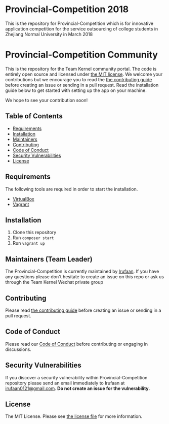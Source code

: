 
# Provincial-Competition 2018
This is the repository for Provincial-Competition which is for innovative application competition for the service outsourcing of college students in Zhejiang Normal University in March 2018


# Provincial-Competition Community

This is the repository for the Team Kernel community portal. The code is entirely open source and licensed under [the MIT license](LICENSE). We welcome your contributions but we encourage you to read the [the contributing guide](contributing.md) before creating an issue or sending in a pull request. Read the installation guide below to get started with setting up the app on your machine.

We hope to see your contribution soon!

## Table of Contents

- [Requirements](#requirements)
- [Installation](#installation)
- [Maintainers](#maintainers)
- [Contributing](#contributing)
- [Code of Conduct](#code-of-conduct)
- [Security Vulnerabilities](#security-vulnerabilities)
- [License](LICENSE)

## Requirements

The following tools are required in order to start the installation.

- [VirtualBox](https://www.virtualbox.org/)
- [Vagrant](https://www.vagrantup.com/)

## Installation


1. Clone this repository
2. Run `composer start`
4. Run `vagrant up`




## Maintainers (Team Leader)

The Provincial-Competition is currently maintained by [Irufaan](https://github.com/irufaan). If you have any questions please don't hesitate to create an issue on this repo or ask us through the Team Kernel Wechat private group

## Contributing

Please read [the contributing guide](contributing.md) before creating an issue or sending in a pull request.

## Code of Conduct

Please read our [Code of Conduct](code_of_conduct.md) before contributing or engaging in discussions.

## Security Vulnerabilities

If you discover a security vulnerability within Provincial-Competition repository please send an email immediately to Irufaan at [irufaan0121@gmail.com](mailto:irufaan0121@gmail.com). **Do not create an issue for the vulnerability.**

## License

The MIT License. Please see [the license file](LICENSE) for more information.

